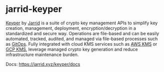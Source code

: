 # jarrid-keyper

[Keyper](https://github.com/apiobuild/jarrid-keyper/) by [Jarrid](https://jarrid.xyz) is a suite of crypto key
management APIs to simplify key creation, management, deployment, encryption/decryption in a standardized and secure
way. Operations are file-based and can be easily automated, tracked, audited, and managed via file-based processes such
as [GitOps](https://github.com/topics/gitops). Fully integrated with cloud KMS services such
as [AWS KMS](https://docs.aws.amazon.com/kms) or [GCP KMS](https://cloud.google.com/kms), leverage managed crypto key
generation and reduce infrastructure maintenance burden.

Docs: https://jarrid.xyz/keyper/docs
